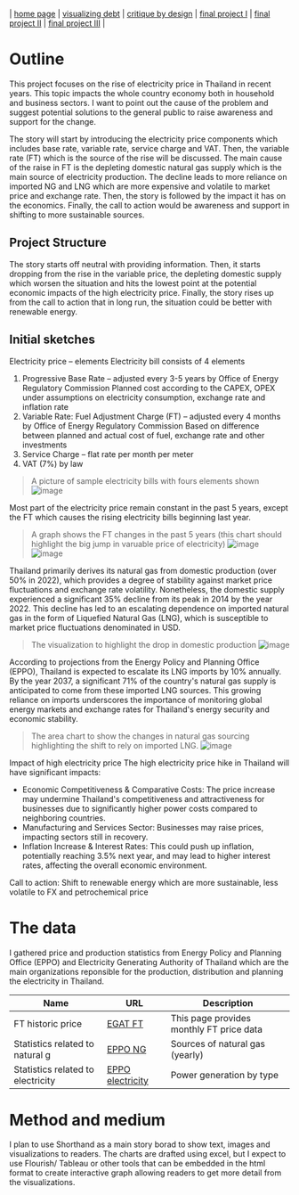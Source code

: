| [home page](https://cmustudent.github.io/tswd-portfolio-templates/) | [visualizing debt](visualizing-government-debt) | [critique by design](critique-by-design) | [final project I](final-project-part-one) | [final project II](final-project-part-two) | [final project III](final-project-part-three) |

# Outline 

This project focuses on the rise of electricity price in Thailand in recent years. This topic impacts the whole country economy both in household and business sectors. I want to point out the cause of the problem and suggest potential solutions to the general public to raise awareness and support for the change. 

The story will start by introducing the electricity price components which includes base rate, variable rate, service charge and VAT. Then, the variable rate (FT) which is the source of the rise will be discussed. The main cause of the raise in FT is the depleting domestic natural gas supply which is the main source of electricity production. The decline leads to more reliance on imported NG and LNG which are more expensive and volatile to market price and exchange rate. Then, the story is followed by the impact it has on the economics. Finally, the call to action would be awareness and support in shifting to more sustainable sources. 

## Project Structure

The story starts off neutral with providing information. Then, it starts dropping from the rise in the variable price, the depleting domestic supply which worsen the situation and hits the lowest point at the potential economic impacts of the high electricity price. Finally, the story rises up from the call to action that in long run, the situation could be better with renewable energy.

## Initial sketches

Electricity price – elements 
Electricity bill consists of 4 elements
1.	Progressive Base Rate – adjusted every 3-5 years by Office of Energy Regulatory Commission
   Planned cost according to the CAPEX, OPEX under assumptions on electricity consumption, exchange rate and inflation rate
2.	Variable Rate: Fuel Adjustment Charge (FT) – adjusted every 4 months by Office of Energy Regulatory Commission
   Based on difference between planned and actual cost of fuel, exchange rate and other investments
3.	Service Charge – flat rate per month per meter
4.	VAT (7%) by law

> A picture of sample electricity bills with fours elements shown
> ![image](https://github.com/pkraikhun/tswd-portfolio-pkraikhu/assets/122995804/c44b4a43-0661-402d-83ab-f6526a9b7147)


Most part of the electricity price remain constant in the past 5 years, except the FT which causes the rising electricity bills beginning last year. 

> A graph shows the FT changes in the past 5 years (this chart should highlight the big jump in varuable price of electricity)
> ![image](https://github.com/pkraikhun/tswd-portfolio-pkraikhu/assets/122995804/27fb2ba0-ea6c-4525-912e-2a65d40992db)
> ![image](https://github.com/pkraikhun/tswd-portfolio-pkraikhu/assets/122995804/bda8a106-4d7c-4c16-a427-ac54d7f7c03d)

Thailand primarily derives its natural gas from domestic production (over 50% in 2022), which provides a degree of stability against market price fluctuations and exchange rate volatility. Nonetheless, the domestic supply experienced a significant 35% decline from its peak in 2014 by the year 2022. This decline has led to an escalating dependence on imported natural gas in the form of Liquefied Natural Gas (LNG), which is susceptible to market price fluctuations denominated in USD.

> The visualization to highlight the drop in domestic production
> ![image](https://github.com/pkraikhun/tswd-portfolio-pkraikhu/assets/122995804/059f659d-fde5-4712-a28b-5bd2458b465f)

According to projections from the Energy Policy and Planning Office (EPPO), Thailand is expected to escalate its LNG imports by 10% annually. By the year 2037, a significant 71% of the country's natural gas supply is anticipated to come from these imported LNG sources. This growing reliance on imports underscores the importance of monitoring global energy markets and exchange rates for Thailand's energy security and economic stability.

> The area chart to show the changes in natural gas sourcing highlighting the shift to rely on imported LNG.
> ![image](https://github.com/pkraikhun/tswd-portfolio-pkraikhu/assets/122995804/93496766-4cd4-4c10-9fd1-12387e61948a)

Impact of high electricity price
The high electricity price hike in Thailand will have significant impacts:

-	Economic Competitiveness & Comparative Costs: The price increase may undermine Thailand's competitiveness and attractiveness for businesses due to significantly higher power costs compared to neighboring countries.
-	Manufacturing and Services Sector: Businesses may raise prices, impacting sectors still in recovery.
-	Inflation Increase & Interest Rates: This could push up inflation, potentially reaching 3.5% next year, and may lead to higher interest rates, affecting the overall economic environment.

Call to action: Shift to renewable energy which are more sustainable, less volatile to FX and petrochemical price

# The data
I gathered price and production statistics from Energy Policy and Planning Office (EPPO) and Electricity Generating Authority of Thailand which are the main organizations reponsible for the production, distribution and planning the electricity in Thailand. 

| Name | URL | Description |
|------|-----|-------------|
|FT historic price|[EGAT FT](https://www.mea.or.th/our-services/tariff-calculation/ft/bG2m6iSUN)|This page provides monthly FT price data|
|Statistics related to natural g|[EPPO NG](https://www.eppo.go.th/index.php/th/energy-information/static-energy/static-gas)|Sources of natural gas (yearly)|
|Statistics related to electricity|[EPPO electricity](https://www.eppo.go.th/index.php/th/energy-information/static-energy/static-electricity)|Power generation by type|

# Method and medium
I plan to use Shorthand as a main story borad to show text, images and visualizations to readers. The charts are drafted using excel, but I expect to use Flourish/ Tableau or other tools that can be embedded in the html format to create interactive graph allowing readers to get more detail from the visualizations.
